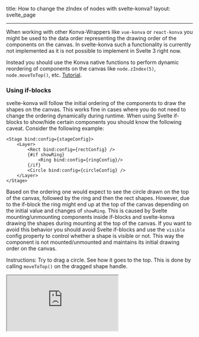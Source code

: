 title: How to change the zIndex of nodes with svelte-konva?
layout: svelte_page

---

When working with other Konva-Wrappers like `vue-konva` or `react-konva` you might be used to the data order representing the drawing order of the components on the canvas. In svelte-konva such a functionality is currently not implemented as it is not possible to implement in Svelte 3 right now.

Instead you should use the Konva native functions to perform dynamic reordering of components on the canvas like `node.zIndex(5)`, `node.moveToTop()`, etc. [Tutorial](/docs/groups_and_layers/Layering.html).

### Using if-blocks
svelte-konva will follow the initial ordering of the components to draw the shapes on the canvas. This works fine in cases where you do not need to change the ordering dynamically during runtime. When using Svelte if-blocks to show/hide certain components you should know the following caveat. Consider the following example:
```
<Stage bind:config={stageConfig}>
    <Layer>
        <Rect bind:config={rectConfig} />
        {#if showRing}
            <Ring bind:config={ringConfig}/>
        {/if}
        <Circle bind:config={circleConfig} />
    </Layer>
</Stage>
```
Based on the ordering one would expect to see the circle drawn on the top of the canvas, followed by the ring and then the rect shapes. However, due to the if-block the ring might end up at the top of the canvas depending on the initial value and changes of `showRing`. This is caused by Svelte mounting/unmounting components inside if-blocks and svelte-konva drawing the shapes during mounting at the top of the canvas. If you want to avoid this behavior you should avoid Svelte if-blocks and use the `visible` config property to control whether a shape is visible or not. This way the component is not mounted/unmounted and maintains its initial drawing order on the canvas.

Instructions: Try to drag a circle. See how it goes to the top. This is done by calling `moveToTop()` on the dragged shape handle.

<iframe 
  src="https://codesandbox.io/p/sandbox/github/konvajs/site/tree/master/svelte-demos/zIndex?file=/src/App.svelte" 
  style={{
    width: "100%",
    height: "800px",
    border: 0,
    borderRadius: "4px",
    overflow: "hidden"
  }}
  sandbox="allow-modals allow-forms allow-popups allow-scripts allow-same-origin"
/>
